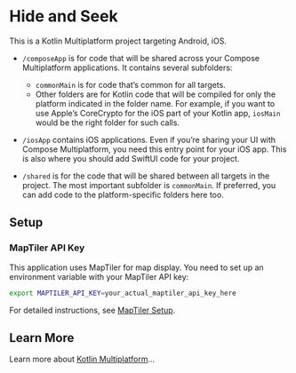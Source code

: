 # Hide and Seek

This is a Kotlin Multiplatform project targeting Android, iOS.

* `/composeApp` is for code that will be shared across your Compose Multiplatform applications.
  It contains several subfolders:
  - `commonMain` is for code that’s common for all targets.
  - Other folders are for Kotlin code that will be compiled for only the platform indicated in the folder name.
    For example, if you want to use Apple’s CoreCrypto for the iOS part of your Kotlin app,
    `iosMain` would be the right folder for such calls.

* `/iosApp` contains iOS applications. Even if you’re sharing your UI with Compose Multiplatform,
  you need this entry point for your iOS app. This is also where you should add SwiftUI code for your project.

* `/shared` is for the code that will be shared between all targets in the project.
  The most important subfolder is `commonMain`. If preferred, you can add code to the platform-specific folders here too.


## Setup

### MapTiler API Key

This application uses MapTiler for map display. You need to set up an environment variable with your MapTiler API key:

```bash
export MAPTILER_API_KEY=your_actual_maptiler_api_key_here
```

For detailed instructions, see [MapTiler Setup](docs/MAPTILER_SETUP.md).

## Learn More

Learn more about [Kotlin Multiplatform](https://www.jetbrains.com/help/kotlin-multiplatform-dev/get-started.html)…